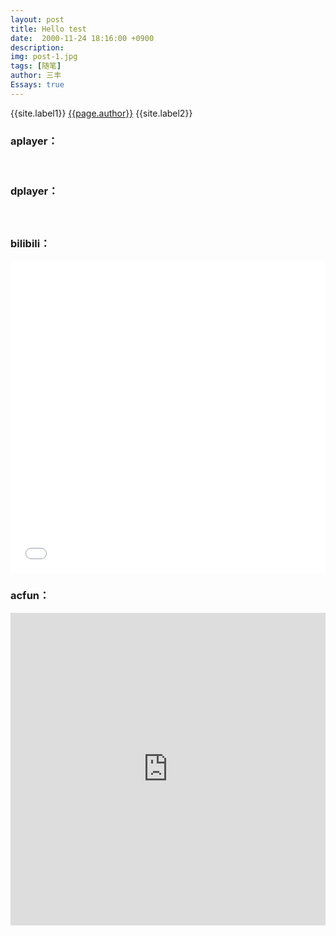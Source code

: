 ```yaml
---
layout: post
title: Hello test
date:  2000-11-24 18:16:00 +0900
description:
img: post-1.jpg
tags: [随笔]
author: 三丰
Essays: true
---
```

{{site.label1}} <a href="/about">{{page.author}}</a> {{site.label2}}

   <div class="article-entry" itemprop="articleBody">

  <h3 id="aplayer："><a href="#aplayer：" class="headerlink" title="aplayer演示："></a>aplayer：</h3>
    <div id="aplayer-oKBlYTYc" class="aplayer aplayer-tag-marker meting-tag-marker"
         data-id="2121130123" data-server="netease" data-type="playlist" data-mode="circulation" data-autoplay="false" data-mutex="true" data-listmaxheight="340px" data-preload="auto" data-theme="#555"
    ></div>

<br />

<h3 id="dplayer："><a href="#dplayer：" class="headerlink" title="dplayer演示："></a>dplayer：</h3><div id="dplayer0" class="dplayer hexo-tag-dplayer-mark" style="margin-bottom: 20px;"></div><script>(function(){var player = new DPlayer({"container":document.getElementById("dplayer0"),"video":{"url":"https://cdn.jsdelivr.net/gh/Shen-Yu/cdn/mp4/mp4_demo.mp4"}});window.dplayers||(window.dplayers=[]);window.dplayers.push(player);})()</script>

<br />

<h3 id="bilibili："><a href="#bilibili：" class="headerlink" title="bilibili："></a>bilibili：</h3><iframe src="//player.bilibili.com/player.html?aid=75285353&bvid=BV16E411Y74Q&cid=128777597&page=1" style="width:100%;height:500px;min-width:375px;min-height:200px" scrolling="no" border="0" frameborder="no" framespacing="0" allowfullscreen="true"> </iframe>

<br />

<h3 id="acfun："><a href="#acfun：" class="headerlink" title="acfun："></a>acfun：</h3><iframe src="https://www.acfun.cn/player/ac12945786" style="width:100%;height:500px;min-width:375px;min-height:200px" id="ACPlayer-re"  scrolling="no" border="0" frameborder="no" framespacing="0" allowfullscreen="true"></iframe>
      <!-- reward -->
